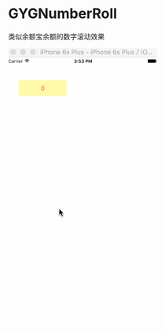 # GYGNumberRoll
类似余额宝余额的数字滚动效果


![image](https://github.com/zhifanYoung/GYGNumberRoll/blob/master/gif.gif)
